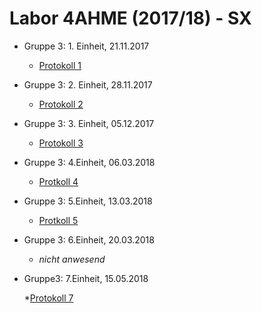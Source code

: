 # Labor 4AHME (2017/18) - SX

* Gruppe 3: 1. Einheit, 21.11.2017 

  * [Protokoll 1](https://github.com/HTLMechatronics/m14-la1-sx/blob/rufflm14/rufflm14/Protokoll_1.md)
  
  
* Gruppe 3: 2. Einheit, 28.11.2017  

  * [Protokoll 2](https://github.com/HTLMechatronics/m14-la1-sx/blob/rufflm14/rufflm14/Protkoll_2.md)


* Gruppe 3: 3. Einheit, 05.12.2017

  * [Protokoll 3](https://github.com/HTLMechatronics/m14-la1-sx/blob/rufflm14/rufflm14/Protokoll_3.md)
  
  
* Gruppe 3: 4.Einheit, 06.03.2018

  * [Protkoll 4](https://github.com/HTLMechatronics/m14-la1-sx/blob/rufflm14/rufflm14/Protokoll_4.md)
  
* Gruppe 3: 5.Einheit, 13.03.2018

  * [Protkoll 5](https://github.com/HTLMechatronics/m14-la1-sx/blob/rufflm14/rufflm14/Protokoll_5.md)

* Gruppe 3: 6.Einheit, 20.03.2018

  * *nicht anwesend*
  
* Gruppe3:  7.Einheit, 15.05.2018

  *[Protokoll 7]()
